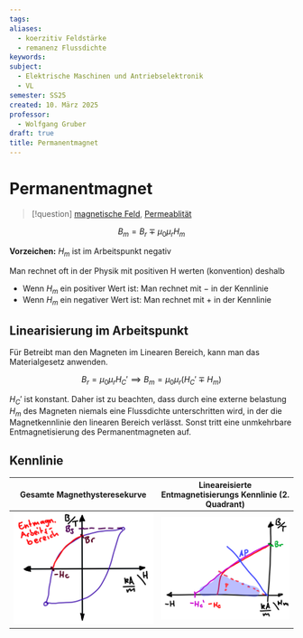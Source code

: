 ```yaml
---
tags: 
aliases:
  - koerzitiv Feldstärke
  - remanenz Flussdichte
keywords: 
subject:
  - Elektrische Maschinen und Antriebselektronik
  - VL
semester: SS25
created: 10. März 2025
professor:
  - Wolfgang Gruber
draft: true
title: Permanentmagnet
---
```

 
# Permanentmagnet

> [!question] [magnetische Feld](../Elektrotechnik/Magnetisches%20Feld.md), [Permeablität](Konstanten/Permeablität.md)

$$ B_{m} = B_{r} \mp \mu_{0}\mu_{r}H_{m} $$

**Vorzeichen:** $H_{m}$ ist im Arbeitspunkt negativ

Man rechnet oft in der Physik mit positiven H werten (konvention) deshalb 

- Wenn $H_{m}$ ein positiver Wert ist: Man rechnet mit $-$ in der Kennlinie
- Wenn $H_{m}$ ein negativer Wert ist: Man rechnet mit $+$ in der Kennlinie

## Linearisierung im Arbeitspunkt

Für Betreibt man den Magneten im Linearen Bereich, kann man das Materialgesetz anwenden.

$$ B_r = \mu_{0}\mu_{r}H_{C}' \implies B_{m} = \mu_{0}\mu_{r}(H_{C}' \mp H_{m}) $$

$H_{C}'$ ist konstant. Daher ist zu beachten, dass durch eine externe belastung $H_{m}$ des Magneten niemals eine Flussdichte unterschritten wird, in der die Magnetkennlinie den linearen Bereich verlässt. Sonst tritt eine unmkehrbare Entmagnetisierung des Permanentmagneten auf.

## Kennlinie

| Gesamte Magnethysteresekurve                 | **Lineareisierte** Entmagnetisierungs Kennlinie (2. Quadrant) |
| -------------------------------------------- | ------------------------------------------------------------- |
| ![invert_dark\|400](../assets/EntMagnKL.png) | ![invert_dark\|400](../assets/EntMagnKL2.png)                 |
